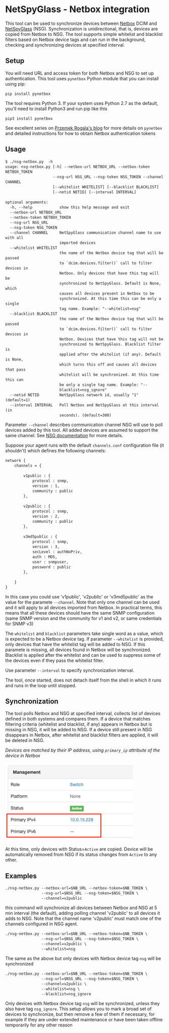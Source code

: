 
# NetSpyGlass - Netbox integration

This tool can be used to synchronize devices between [Netbox](https://github.com/netbox-community/netbox) DCIM 
and [NetSpyGlass](https://www.netspyglass.com) (NSG). Synchronization is unidirectional, that is, devices are 
copied from Netbox to NSG. The tool supports simple whitelist and blacklist filters based on Netbox
device tags and can run in the background, checking and synchronizing devices at specified interval.

## Setup
    
You will need URL and access token for both Netbox and NSG to set up authentication.
This tool uses `pynetbox` Python module that you can install using pip:

    pip install pynetbox

The tool requires Python 3. If your system uses Python 2.7 as the default, you'll need
to install Python3 and run pip like this

    pip3 install pynetbox

See excellent series on [Przemek Rogala's blog](https://ttl255.com/pynetbox-netbox-python-api-client-p1-getting-info/) 
for more details on `pynetbox` and detailed instructions for how to obtain Netbox authentication tokens


## Usage

    $ ./nsg-netbox.py  -h
    usage: nsg-netbox.py [-h] --netbox-url NETBOX_URL --netbox-token NETBOX_TOKEN
                         --nsg-url NSG_URL --nsg-token NSG_TOKEN --channel CHANNEL
                         [--whitelist WHITELIST] [--blacklist BLACKLIST]
                         [--netid NETID] [--interval INTERVAL]
    
    optional arguments:
      -h, --help            show this help message and exit
      --netbox-url NETBOX_URL
      --netbox-token NETBOX_TOKEN
      --nsg-url NSG_URL
      --nsg-token NSG_TOKEN
      --channel CHANNEL     NetSpyGlass communication channel name to use with all
                            imported devices
      --whitelist WHITELIST
                            the name of the Netbox device tag that will be passed
                            to `dcim.devices.filter()` call to filter devices in
                            Netbox. Only devices that have this tag will be
                            synchronized to NetSpyGlass. Default is None, which
                            causes all devices present in Netbox to be
                            synchronized. At this time this can be only a single
                            tag name. Example: "--whitelist=nsg"
      --blacklist BLACKLIST
                            the name of the Netbox device tag that will be passed
                            to `dcim.devices.filter()` call to filter devices in
                            Netbox. Devices that have this tag will not be
                            synchronized to NetSpyGlass. Blacklist filter is
                            applied after the whitelist (if any). Default is None,
                            which turns this off and causes all devices that pass
                            whitelist will be synchronized. At this time this can
                            be only a single tag name. Example: "--
                            blacklist=nsg_ignore"
      --netid NETID         NetSpyGlass network id, usually "1" (default=1)
      --interval INTERVAL   Poll Netbox and NetSpyGlass at this interval (in
                            seconds). (default=300)
    


Parameter `--channel` describes communication channel NSG will use to poll devices added
by this tool. All added devices are assumed to support the same channel. See 
[NSG documentation](http://docs.netspyglass.com/3.0.x/nsg_agent.html#configuration-file-channels-conf) for more details.
 
Suppose your agent runs with the default `channels.conf` configuration file (it shouldn't)
which defines the following channels:

    network {
        channels = {

            v1public : {
                protocol : snmp,
                version : 1,
                community : public
            },

            v2public : {
                protocol : snmp,
                version : 2,
                community : public
            },

            v3md5public : {
                protocol : snmp,
                version : 3,
                secLevel : authNoPriv,
                auth : MD5,
                user : snmpuser,
                password : public
            },

        }
    }

In this case you could use 'v1public', 'v2public' or 'v3md5public' as the value for the paramete `--channel`.
Note that only one channel can be used and it will apply to all devices imported from Netbox. In practical
terms, this means that all these devices should have the same SNMP configuration (same SNMP version and the community
for v1 and v2, or same credentials for SNMP v3)

The `whitelist` and `blacklist` parameters take single word as a value, which is expected
to be a Netbox device tag. If parameter `--whitelist` is provided, only devices that have 
the whitelist tag will be added to NSG. If this paramete is missing, all devices found in
Netbox will be synchronized. Blacklist is applied after the whitelist and can be used to
suppress some of the devices even if they pass the whitelist filter.

Use parameter `--interval` to specify synchronization interval.

The tool, once started, does not detach itself from the shell in which it runs and
runs in the loop until stopped.

## Synchronization

The tool polls Netbox and NSG at specified interval, collects list of devices defined in both systems
and compares them. If a device that matches filtering criteria (whitelist and blacklist, if any) appears
in Netbox but is missing in NSG, it will be added to NSG. If a device still present in NSG disappears in Netbox,
after whitelist and blacklist filters are applied, it will be deleted in NSG. 

*Devices are matched by their IP address, using `primary_ip` attribute of the device in Netbox*

![](netbox-scrn-1.png)

At this time, only devices with Status=`Active` are copied. Device will be automatically removed from
NSG if its status changes from `Active` to any other.


## Examples

    ./nsg-netbox.py --netbox-url=$NB_URL --netbox-token=$NB_TOKEN \
                    --nsg-url=$NSG_URL --nsg-token=$NSG_TOKEN \
                    --channel=v2public

this command will synchronize all devices between Netbox and NSG at 5 min interval (the default),
adding polling channel 'v2public' to all devices it adds to NSG. Note that the channel name
'v2public' must match one of the channels configured in NSG agent.

    ./nsg-netbox.py --netbox-url=$NB_URL --netbox-token=$NB_TOKEN \
                    --nsg-url=$NSG_URL --nsg-token=$NSG_TOKEN \
                    --channel=v2public \
                    --whitelist=nsg

The same as the above but only devices with Netbox device tag `nsg` will be synchronized

    ./nsg-netbox.py --netbox-url=$NB_URL --netbox-token=$NB_TOKEN \
                    --nsg-url=$NSG_URL --nsg-token=$NSG_TOKEN \
                    --channel=v2public \
                    --whitelist=nsg \
                    --blacklist=nsg_ignore

Only devices with Netbox device tag `nsg` will be synchronized, unless they also have tag `nsg_ignore`.
This setup allows you to mark a broad set of devices to synchronize, but then remove a few of them
if necessary, for example if they are under extended maintenance or have been taken offline temporarily 
for any other reason

